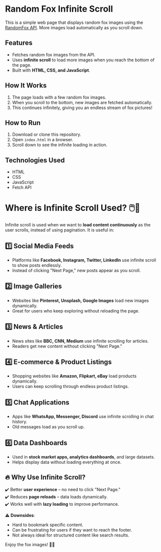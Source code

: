 # Random Fox Infinite Scroll

This is a simple web page that displays random fox images using the [RandomFox API](https://randomfox.ca/). More images load automatically as you scroll down.

## Features
- Fetches random fox images from the API.
- Uses **infinite scroll** to load more images when you reach the bottom of the page.
- Built with **HTML, CSS, and JavaScript**.

## How It Works
1. The page loads with a few random fox images.
2. When you scroll to the bottom, new images are fetched automatically.
3. This continues infinitely, giving you an endless stream of fox pictures!

## How to Run
1. Download or clone this repository.
2. Open `index.html` in a browser.
3. Scroll down to see the infinite loading in action.

## Technologies Used
- HTML
- CSS
- JavaScript
- Fetch API

# Where is Infinite Scroll Used? 🖱️📜  

Infinite scroll is used when we want to **load content continuously** as the user scrolls, instead of using pagination. It is useful in:  

## 1️⃣ Social Media Feeds  
- Platforms like **Facebook, Instagram, Twitter, LinkedIn** use infinite scroll to show posts endlessly.  
- Instead of clicking "Next Page," new posts appear as you scroll.  

## 2️⃣ Image Galleries  
- Websites like **Pinterest, Unsplash, Google Images** load new images dynamically.  
- Great for users who keep exploring without reloading the page.  

## 3️⃣ News & Articles  
- News sites like **BBC, CNN, Medium** use infinite scrolling for articles.  
- Readers get new content without clicking "Next Page."  

## 4️⃣ E-commerce & Product Listings  
- Shopping websites like **Amazon, Flipkart, eBay** load products dynamically.  
- Users can keep scrolling through endless product listings.  

## 5️⃣ Chat Applications  
- Apps like **WhatsApp, Messenger, Discord** use infinite scrolling in chat history.  
- Old messages load as you scroll up.  

## 6️⃣ Data Dashboards  
- Used in **stock market apps, analytics dashboards**, and large datasets.  
- Helps display data without loading everything at once.  

## 🔥 Why Use Infinite Scroll?  
✔️ Better **user experience** – no need to click "Next Page."  
✔️ Reduces **page reloads** – data loads dynamically.  
✔️ Works well with **lazy loading** to improve performance.  

⚠️ **Downsides**:  
- Hard to bookmark specific content.  
- Can be frustrating for users if they want to reach the footer.  
- Not always ideal for structured content like search results.  

Enjoy the fox images! 🦊✨
